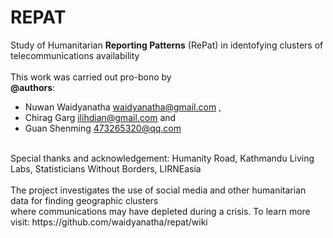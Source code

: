 # REPAT
Study of Humanitarian <b>Reporting Patterns</b> (RePat) in identofying clusters of telecommunications availability<br />
<br />
This work was carried out pro-bono by<br />
<b>@authors</b>: <br />
* Nuwan Waidyanatha <waidyanatha@gmail.com> , 
* Chirag Garg <ilihdian@gmail.com> and 
* Guan Shenming <473265320@qq.com><br />
<br />
Special thanks and acknowledgement: Humanity Road, Kathmandu Living Labs, Statisticians Without Borders, LIRNEasia<br />
<br />
The project investigates the use of social media and other humanitarian data for finding geographic clusters<br /> 
where communications may have depleted during a crisis. To learn more visit: https://github.com/waidyanatha/repat/wiki <br />
